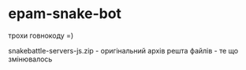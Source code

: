 # epam-snake-bot
трохи говнокоду =)



snakebattle-servers-js.zip - оригінальний архів
решта файлів - те що змінювалось
